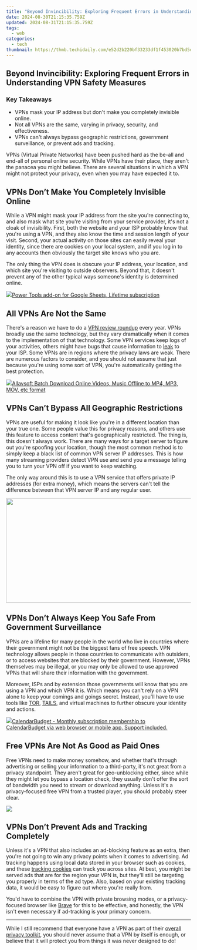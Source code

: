 ```yaml
---
title: "Beyond Invincibility: Exploring Frequent Errors in Understanding VPN Safety Measures"
date: 2024-08-30T21:15:35.759Z
updated: 2024-08-31T21:15:35.759Z
tags:
  - web
categories:
  - tech
thumbnail: https://thmb.techidaily.com/e52d2b220bf33233df1f453020b7bd5deb6b55f7ce3cda5235088e19c60778b1.jpg
---
```


## Beyond Invincibility: Exploring Frequent Errors in Understanding VPN Safety Measures

### Key Takeaways

* VPNs mask your IP address but don't make you completely invisible online.
* Not all VPNs are the same, varying in privacy, security, and effectiveness.
* VPNs can't always bypass geographic restrictions, government surveillance, or prevent ads and tracking.

 VPNs (Virtual Private Networks) have been pushed hard as the be-all and end-all of personal online security. While VPNs have their place, they aren't the panacea you might believe. There are several situations in which a VPN might not protect your privacy, even when you may have expected it to.

##  VPNs Don’t Make You Completely Invisible Online

 While a VPN might mask your IP address from the site you're connecting to, and also mask what site you're visiting from your service provider, it's not a cloak of invisibility. First, both the website and your ISP probably know that you're using a VPN, and they also know the time and session length of your visit. Second, your actual activity on those sites can easily reveal your identity, since there are cookies on your local system, and if you log in to any accounts then obviously the target site knows who you are.

 The only thing the VPN does is obscure your IP address, your location, and which site you're visiting to outside observers. Beyond that, it doesn't prevent any of the other typical ways someone's identity is determined online.

<!-- affiliate ads begin -->
<a href="https://secure.2checkout.com/order/checkout.php?PRODS=4726807&QTY=1&AFFILIATE=108875&CART=1"><img src="https://secure.avangate.com/images/merchant/c14a8df1e1b4d5297e9cb30cb34d5a00/products/copy_copy_power-tools-48.png" border="0">Power Tools add-on for Google Sheets, Lifetime subscription</a>
<!-- affiliate ads end -->
##  All VPNs Are Not the Same

 There's a reason we have to do a [VPN review roundup](https://some-techniques.techidaily.com/updated-ffmpeg-audioscape-maintaining-original-audio-formats/) every year. VPNs broadly use the same technology, but they vary dramatically when it comes to the implementation of that technology. Some VPN services keep logs of your activities, others might have bugs that cause information to [leak](https://extra-approaches.techidaily.com/2024-approved-quieting-down-the-sound-a-step-by-step-logic-pro-method/) to your ISP. Some VPNs are in regions where the privacy laws are weak. There are numerous factors to consider, and you should not assume that just because you're using some sort of VPN, you're automatically getting the best protection.

<!-- affiliate ads begin -->
<a href="https://secure.2checkout.com/order/checkout.php?PRODS=4631056&QTY=1&AFFILIATE=108875&CART=1"><img src="https://secure.avangate.com/images/merchant/997e65474a248252883b485717f7d098/products/buy-windows.png" border="0">Allavsoft Batch Download Online Videos, Music Offline to MP4, MP3, MOV, etc format </a>
<!-- affiliate ads end -->
##  VPNs Can’t Bypass All Geographic Restrictions

 VPNs are useful for making it look like you're in a different location than your true one. Some people value this for privacy reasons, and others use this feature to access content that's geographically restricted. The thing is, this doesn't always work. There are many ways for a target server to figure out you're spoofing your location, though the most common method is to simply keep a black list of common VPN server IP addresses. This is how many streaming providers detect VPN use and send you a message telling you to turn your VPN off if you want to keep watching.

 The only way around this is to use a VPN service that offers private IP addresses (for extra money), which means the servers can't tell the difference between that VPN server IP and any regular user.

<!-- affiliate ads begin -->
<a href="https://cowinaudio.pxf.io/c/5597632/1116855/13794" target="_top" id="1116855"><img src="//a.impactradius-go.com/display-ad/13794-1116855" border="0" alt="" width="767" height="285"/></a><img height="0" width="0" src="https://imp.pxf.io/i/5597632/1116855/13794" style="position:absolute;visibility:hidden;" border="0" />
<!-- affiliate ads end -->
##  VPNs Don’t Always Keep You Safe From Government Surveillance

 VPNs are a lifeline for many people in the world who live in countries where their government might not be the biggest fans of free speech. VPN technology allows people in those countries to communicate with outsiders, or to access websites that are blocked by their government. However, VPNs themselves may be illegal, or you may only be allowed to use approved VPNs that will share their information with the government.

 Moreover, ISPs and by extension those governments will know that you are using a VPN and which VPN it is. Which means you can't rely on a VPN alone to keep your comings and goings secret. Instead, you'll have to use tools like [TOR](https://howto.techidaily.com/reasons-for-nokia-c12-pro-stuck-on-startup-screen-and-ways-to-fix-them-drfone-by-drfone-fix-android-problems-fix-android-problems/), [TAILS](https://network-issues.techidaily.com/end-screen-flashes-in-win11/), and virtual machines to further obscure your identity and actions.

<!-- affiliate ads begin -->
<a href="https://secure.2checkout.com/order/checkout.php?PRODS=37701530&QTY=1&AFFILIATE=108875&CART=1"><img src="https://secure.avangate.com/images/merchant/6fe0c81e3f9438db11ebbfba6c5ce460/products/copy_cbLogo_with_text_blue.png" border="0">CalendarBudget - Monthly subscription membership to CalendarBudget via web browser or mobile app. Support included. </a>
<!-- affiliate ads end -->
##  Free VPNs Are Not As Good as Paid Ones

 Free VPNs need to make money somehow, and whether that's through advertising or selling your information to a third-party, it's not great from a privacy standpoint. They aren't great for geo-unblocking either, since while they might let you bypass a location check, they usually don't offer the sort of bandwidth you need to stream or download anything. Unless it's a privacy-focused free VPN from a trusted player, you should probably steer clear.

<!-- affiliate ads begin -->
<a href="https://shop.incomedia.eu/order/checkout.php?PRODS=12730965&QTY=1&AFFILIATE=108875&CART=1"><img src="https://incomedia.eu/files/images/affiliates/w5/03_WBSX5_728x90_red_CTA.jpg" border="0"></a>
<!-- affiliate ads end -->
##  VPNs Don’t Prevent Ads and Tracking Completely

 Unless it's a VPN that also includes an ad-blocking feature as an extra, then you're not going to win any privacy points when it comes to advertising. Ad tracking happens using local data stored in your browser such as cookies, and these [tracking cookies](https://some-guidance.techidaily.com/new-superior-music-sync-for-windows/) can track you across sites. At best, you might be served ads that are for the region your VPN is, but they'll still be targeting you properly in terms of the ad type. Also, based on your existing tracking data, it would be easy to figure out where you're really from.

 You'd have to combine the VPN with private browsing modes, or a privacy-focused browser like [Brave](https://instagram-videos.techidaily.com/updated-2024-approved-enhancing-visual-storytelling-on-instagram-with-loops/) for this to be effective, and honestly, the VPN isn't even necessary if ad-tracking is your primary concern.

---

 While I still recommend that everyone have a VPN as part of their [overall privacy toolkit](https://fake-location.techidaily.com/prank-your-friends-easy-ways-to-fake-and-share-google-maps-location-on-motorola-razr-40-ultra-drfone-by-drfone-virtual-android/), you should never assume that a VPN by itself is enough, or believe that it will protect you from things it was never designed to do!

<ins class="adsbygoogle"
     style="display:block"
     data-ad-format="autorelaxed"
     data-ad-client="ca-pub-7571918770474297"
     data-ad-slot="1223367746"></ins>



<ins class="adsbygoogle"
     style="display:block"
     data-ad-client="ca-pub-7571918770474297"
     data-ad-slot="8358498916"
     data-ad-format="auto"
     data-full-width-responsive="true"></ins>


